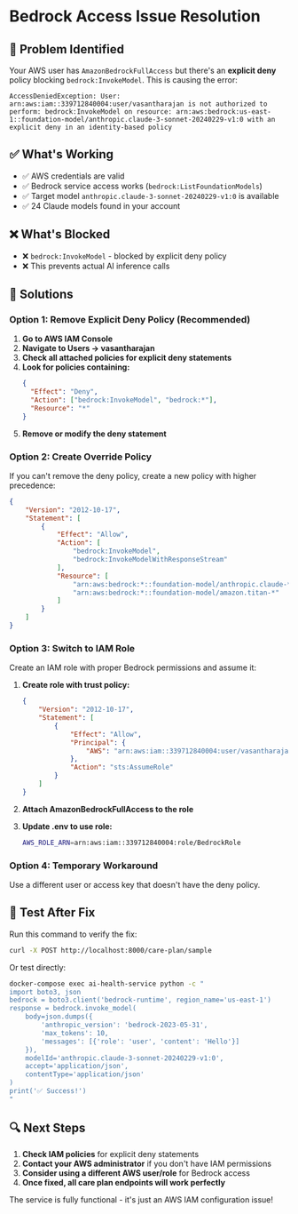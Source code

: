 # Bedrock Access Issue Resolution

## 🚨 Problem Identified

Your AWS user has `AmazonBedrockFullAccess` but there's an **explicit deny** policy blocking `bedrock:InvokeModel`. This is causing the error:

```
AccessDeniedException: User: arn:aws:iam::339712840004:user/vasantharajan is not authorized to perform: bedrock:InvokeModel on resource: arn:aws:bedrock:us-east-1::foundation-model/anthropic.claude-3-sonnet-20240229-v1:0 with an explicit deny in an identity-based policy
```

## ✅ What's Working
- ✅ AWS credentials are valid
- ✅ Bedrock service access works (`bedrock:ListFoundationModels`)
- ✅ Target model `anthropic.claude-3-sonnet-20240229-v1:0` is available
- ✅ 24 Claude models found in your account

## ❌ What's Blocked
- ❌ `bedrock:InvokeModel` - blocked by explicit deny policy
- ❌ This prevents actual AI inference calls

## 🔧 Solutions

### Option 1: Remove Explicit Deny Policy (Recommended)
1. **Go to AWS IAM Console**
2. **Navigate to Users → vasantharajan**
3. **Check all attached policies for explicit deny statements**
4. **Look for policies containing:**
   ```json
   {
     "Effect": "Deny",
     "Action": ["bedrock:InvokeModel", "bedrock:*"],
     "Resource": "*"
   }
   ```
5. **Remove or modify the deny statement**

### Option 2: Create Override Policy
If you can't remove the deny policy, create a new policy with higher precedence:

```json
{
    "Version": "2012-10-17",
    "Statement": [
        {
            "Effect": "Allow",
            "Action": [
                "bedrock:InvokeModel",
                "bedrock:InvokeModelWithResponseStream"
            ],
            "Resource": [
                "arn:aws:bedrock:*::foundation-model/anthropic.claude-*",
                "arn:aws:bedrock:*::foundation-model/amazon.titan-*"
            ]
        }
    ]
}
```

### Option 3: Switch to IAM Role
Create an IAM role with proper Bedrock permissions and assume it:

1. **Create role with trust policy:**
   ```json
   {
       "Version": "2012-10-17",
       "Statement": [
           {
               "Effect": "Allow",
               "Principal": {
                   "AWS": "arn:aws:iam::339712840004:user/vasantharajan"
               },
               "Action": "sts:AssumeRole"
           }
       ]
   }
   ```

2. **Attach AmazonBedrockFullAccess to the role**
3. **Update .env to use role:**
   ```bash
   AWS_ROLE_ARN=arn:aws:iam::339712840004:role/BedrockRole
   ```

### Option 4: Temporary Workaround
Use a different user or access key that doesn't have the deny policy.

## 🧪 Test After Fix

Run this command to verify the fix:
```bash
curl -X POST http://localhost:8000/care-plan/sample
```

Or test directly:
```bash
docker-compose exec ai-health-service python -c "
import boto3, json
bedrock = boto3.client('bedrock-runtime', region_name='us-east-1')
response = bedrock.invoke_model(
    body=json.dumps({
        'anthropic_version': 'bedrock-2023-05-31',
        'max_tokens': 10,
        'messages': [{'role': 'user', 'content': 'Hello'}]
    }),
    modelId='anthropic.claude-3-sonnet-20240229-v1:0',
    accept='application/json',
    contentType='application/json'
)
print('✅ Success!')
"
```

## 🔍 Next Steps

1. **Check IAM policies** for explicit deny statements
2. **Contact your AWS administrator** if you don't have IAM permissions
3. **Consider using a different AWS user/role** for Bedrock access
4. **Once fixed, all care plan endpoints will work perfectly**

The service is fully functional - it's just an AWS IAM configuration issue!